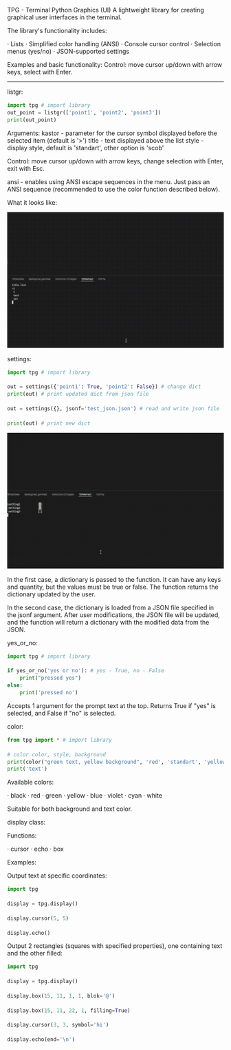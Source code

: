 TPG - Terminal Python Graphics (UI)
A lightweight library for creating graphical user interfaces in the terminal.

The library's functionality includes:

· Lists
· Simplified color handling (ANSI)
· Console cursor control
· Selection menus (yes/no)
· JSON-supported settings

Examples and basic functionality:
Control: move cursor up/down with arrow keys, select with Enter.

---

listgr:

```python
import tpg # import library
out_point = listgr(['point1', 'point2', 'point3'])
print(out_point)
```

Arguments:
kastor - parameter for the cursor symbol displayed before the selected item (default is '>')
title - text displayed above the list
style - display style, default is 'standart', other option is 'scob'

Control: move cursor up/down with arrow keys, change selection with Enter, exit with Esc.

ansi - enables using ANSI escape sequences in the menu. Just pass an ANSI sequence (recommended to use the color function described below).

What it looks like:

![hippo](list_test.gif)

settings:

```python
import tpg # import library

out = settings({'point1': True, 'point2': False}) # change dict
print(out) # print updated dict from json file

out = settings({}, jsonf='test_json.json') # read and write json file

print(out) # print new dict
```
![hippo](settings_ui_test.gif)


In the first case, a dictionary is passed to the function. It can have any keys and quantity, but the values must be true or false. The function returns the dictionary updated by the user.

In the second case, the dictionary is loaded from a JSON file specified in the jsonf argument. After user modifications, the JSON file will be updated, and the function will return a dictionary with the modified data from the JSON.

yes_or_no:

```python
import tpg # import library

if yes_or_no('yes or no'): # yes - True, no - False
    print("pressed yes")
else:
    print('pressed no')
```

Accepts 1 argument for the prompt text at the top.
Returns True if "yes" is selected, and False if "no" is selected.

color:

```python
from tpg import * # import library

# color color, style, background
print(color("green text, yellow background", 'red', 'standart', 'yellow'))
print('text')
```

Available colors:

· black
· red
· green
· yellow
· blue
· violet
· cyan
· white

Suitable for both background and text color.

display class:

Functions:

· cursor
· echo
· box

Examples:

Output text at specific coordinates:

```python
import tpg

display = tpg.display()

display.cursor(5, 5)

display.echo()
```

Output 2 rectangles (squares with specified properties), one containing text and the other filled:

```python
import tpg

display = tpg.display()

display.box(15, 11, 1, 1, blok='@')

display.box(15, 11, 22, 1, filling=True)

display.cursor(3, 3, symbol='hi')

display.echo(end='\n')
```